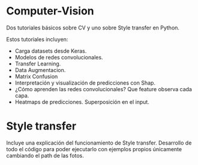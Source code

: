 # Computer-Vision

Dos tutoriales básicos sobre CV y uno sobre Style transfer en Python.

Estos tutoriales incluyen:
+ Carga datasets desde Keras. 
+ Modelos de redes convolucionales.
+ Transfer Learning.
+ Data Augmentacion.
+ Matrix Confusion
+ Interpretación y visualización de predicciones con Shap.
+ ¿Cómo aprenden las redes convolucionales? Que feature observa cada capa.
+ Heatmaps de predicciones. Superposición en el input.

# Style transfer
Incluye una explicación del funcionamiento de Style transfer. Desarrollo de todo el código para poder ejecutarlo con ejemplos propios únicamente cambiando el path de las fotos.
